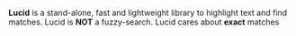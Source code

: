 **Lucid** is a stand-alone, fast and lightweight library to highlight text and find matches.
Lucid is **NOT** a fuzzy-search. Lucid cares about **exact** matches
